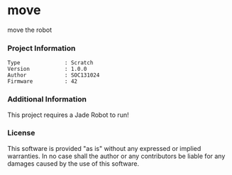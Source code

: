 move
================

move the robot

### Project Information
```
Type              : Scratch
Version           : 1.0.0
Author            : SOC131024
Firmware          : 42
```

### Additional Information
This project requires a Jade Robot to run!

### License
This software is provided "as is" without any expressed or implied warranties.  In no case shall the author or any contributors be liable for any damages caused by the use of this software.

